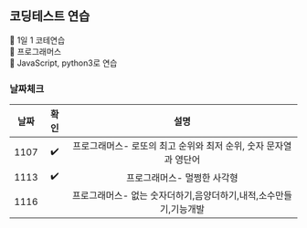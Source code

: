 ## 코딩테스트 연습  

📌 1일 1 코테연습  
📌 프로그래머스  
📌 JavaScript, python3로 연습  

### 날짜체크
 
|날짜|확인|설명|
|:---:|:---:|:------:|
|1107|✔️|프로그래머스- 로또의 최고 순위와 최저 순위, 숫자 문자열과 영단어|
|1113|✔️|프로그래머스- 멀쩡한 사각형|
|1116||프로그래머스- 없는 숫자더하기,음양더하기,내적,소수만들기,기능개발|